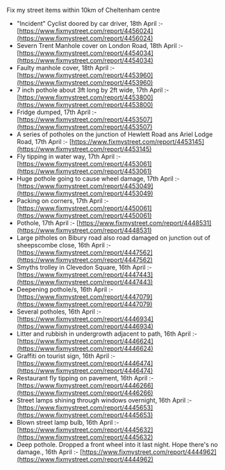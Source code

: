 Fix my street items within 10km of Cheltenham centre

<!-- fix_marker starts -->

- "Incident" Cyclist doored by car driver, 18th April :- [https://www.fixmystreet.com/report/4456024](https://www.fixmystreet.com/report/4456024)
- Severn Trent Manhole cover on London Road, 18th April :- [https://www.fixmystreet.com/report/4454034](https://www.fixmystreet.com/report/4454034)
- Faulty manhole cover, 18th April :- [https://www.fixmystreet.com/report/4453960](https://www.fixmystreet.com/report/4453960)
- 7 inch pothole about 3ft long by 2ft wide, 17th April :- [https://www.fixmystreet.com/report/4453800](https://www.fixmystreet.com/report/4453800)
- Fridge dumped, 17th April :- [https://www.fixmystreet.com/report/4453507](https://www.fixmystreet.com/report/4453507)
- A series of potholes on the junction of Hewlett Road ans Ariel Lodge Road, 17th April :- [https://www.fixmystreet.com/report/4453145](https://www.fixmystreet.com/report/4453145)
- Fly tipping in water way, 17th April :- [https://www.fixmystreet.com/report/4453061](https://www.fixmystreet.com/report/4453061)
- Huge pothole going to cause wheel damage, 17th April :- [https://www.fixmystreet.com/report/4453049](https://www.fixmystreet.com/report/4453049)
- Packing on corners, 17th April :- [https://www.fixmystreet.com/report/4450061](https://www.fixmystreet.com/report/4450061)
- Pothole, 17th April :- [https://www.fixmystreet.com/report/4448531](https://www.fixmystreet.com/report/4448531)
- Large pitholes on Bibury road also road damaged on junction out of sheepscombe close, 16th April :- [https://www.fixmystreet.com/report/4447562](https://www.fixmystreet.com/report/4447562)
- Smyths trolley in Clevedon Square, 16th April :- [https://www.fixmystreet.com/report/4447443](https://www.fixmystreet.com/report/4447443)
- Deepening pothole/s, 16th April :- [https://www.fixmystreet.com/report/4447079](https://www.fixmystreet.com/report/4447079)
- Several potholes, 16th April :- [https://www.fixmystreet.com/report/4446934](https://www.fixmystreet.com/report/4446934)
- Litter and rubbish in undergrowth adjacent to path, 16th April :- [https://www.fixmystreet.com/report/4446624](https://www.fixmystreet.com/report/4446624)
- Graffiti on tourist sign, 16th April :- [https://www.fixmystreet.com/report/4446474](https://www.fixmystreet.com/report/4446474)
- Restaurant fly tipping on pavement, 16th April :- [https://www.fixmystreet.com/report/4446266](https://www.fixmystreet.com/report/4446266)
- Street lamps shining through windows overnight, 16th April :- [https://www.fixmystreet.com/report/4445653](https://www.fixmystreet.com/report/4445653)
- Blown street lamp bulb, 16th April :- [https://www.fixmystreet.com/report/4445632](https://www.fixmystreet.com/report/4445632)
- Deep pothole. Dropped a front wheel into it last night. Hope there's no damage., 16th April :- [https://www.fixmystreet.com/report/4444962](https://www.fixmystreet.com/report/4444962)

<!-- fix_marker ends -->